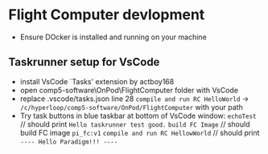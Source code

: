 # Flight Computer devlopment
- Ensure DOcker is installed and running on your machine
## Taskrunner setup for VsCode
- install VsCode `Tasks' extension by actboy168
- open comp5-software\OnPod\FlightComputer folder with VsCode
- replace .vscode/tasks.json line 28 `compile and run RC HelloWorld` -> `/c/hyperloop/comp5-software/OnPod/FlightComputer` with your path
- Try task buttons in blue taskbar at bottom of VsCode window:
    `echoTest` // should print `Hello taskrunner test good.`
    `build FC Image` // should build FC image `pi_fc:v1`
    `compile and run RC HellowWorld` // should print `---- Hello Paradigm!!! ----`

